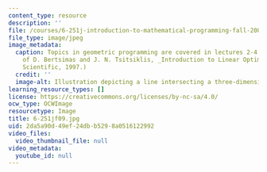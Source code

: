 ```yaml
---
content_type: resource
description: ''
file: /courses/6-251j-introduction-to-mathematical-programming-fall-2009/2da5a90d49ef24dbb5298a0516122992_6-251jf09.jpg
file_type: image/jpeg
image_metadata:
  caption: Topics in geometric programming are covered in lectures 2-4. (Courtesy
    of D. Bertsimas and J. N. Tsitsiklis, _Introduction to Linear Optimization_, Athena
    Scientific, 1997.)
  credit: ''
  image-alt: Illustration depicting a line intersecting a three-dimensional object.
learning_resource_types: []
license: https://creativecommons.org/licenses/by-nc-sa/4.0/
ocw_type: OCWImage
resourcetype: Image
title: 6-251jf09.jpg
uid: 2da5a90d-49ef-24db-b529-8a0516122992
video_files:
  video_thumbnail_file: null
video_metadata:
  youtube_id: null
---
```


